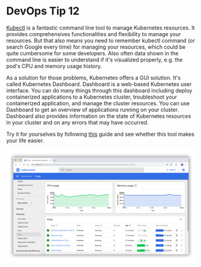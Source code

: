 # DevOps Tip 12

[Kubectl](https://kubernetes.io/docs/tasks/tools/#kubectl) is a fantastic command line tool to manage  Kubernetes resources. It provides comprehensives functionalities and flexibility to manage your resources. But that also means you need to remember kubectl command (or search Google every time) for managing your resources, which could be quite cumbersome for some developers. Also often data shown in the command line is easier to understand if it's visualized properly, e.g. the pod's CPU and memory usage history.

As a solution for those problems, Kubernetes offers a GUI solution. It's called Kubernetes Dashboard. Dashboard is a web-based Kubernetes user interface. You can do many things through this dashboard including deploy containerized applications to a Kubernetes cluster, troubleshoot your containerized application, and manage the cluster resources. You can use Dashboard to get an overview of applications running on your cluster. Dashboard also provides information on the state of Kubernetes resources in your cluster and on any errors that may have occurred.

Try it for yourselves by following [this](https://kubernetes.io/docs/tasks/access-application-cluster/web-ui-dashboard/) guide and see whether this tool makes your life easier.

![Devops Tip 12](./img/devops-tip-12.png)